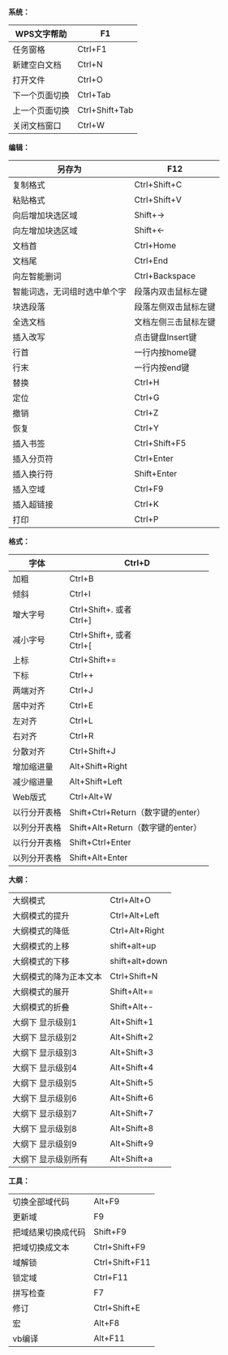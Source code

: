 **系统：**

| WPS文字帮助 | F1 |
| ---- | ---- |
| 任务窗格 | Ctrl+F1 |
| 新建空白文档 | Ctrl+N |
| 打开文件 | Ctrl+O |
| 下一个页面切换 | Ctrl+Tab |
| 上一个页面切换 | Ctrl+Shift+Tab |
| 关闭文档窗口 | Ctrl+W |
**编辑：**

| 另存为 | F12 |
| ---- | ---- |
| 复制格式 | Ctrl+Shift+C |
| 粘贴格式 | Ctrl+Shift+V |
| 向后增加块选区域 | Shift+→ |
| 向左增加块选区域 | Shift+← |
| 文档首 | Ctrl+Home |
| 文档尾 | Ctrl+End |
| 向左智能删词 | Ctrl+Backspace |
| 智能词选，无词组时选中单个字 | 段落内双击鼠标左键 |
| 块选段落 | 段落左侧双击鼠标左键 |
| 全选文档 | 文档左侧三击鼠标左键 |
| 插入改写 | 点击键盘Insert键 |
| 行首 | 一行内按home键 |
| 行末 | 一行内按end键 |
| 替换 | Ctrl+H |
| 定位 | Ctrl+G |
| 撤销 | Ctrl+Z |
| 恢复 | Ctrl+Y |
| 插入书签 | Ctrl+Shift+F5 |
| 插入分页符 | Ctrl+Enter |
| 插入换行符 | Shift+Enter |
| 插入空域 | Ctrl+F9 |
| 插入超链接 | Ctrl+K |
| 打印 | Ctrl+P |

**格式：**

| 字体 | Ctrl+D |
| ---- | ---- |
| 加粗 | Ctrl+B |
| 倾斜 | Ctrl+I |
| 增大字号 | Ctrl+Shift+. 或者  <br>Ctrl+] |
| 减小字号 | Ctrl+Shift+, 或者  <br>Ctrl+[ |
| 上标 | Ctrl+Shift+= |
| 下标 | Ctrl++ |
| 两端对齐 | Ctrl+J |
| 居中对齐 | Ctrl+E |
| 左对齐 | Ctrl+L |
| 右对齐 | Ctrl+R |
| 分散对齐 | Ctrl+Shift+J |
| 增加缩进量 | Alt+Shift+Right |
| 减少缩进量 | Alt+Shift+Left |
| Web版式 | Ctrl+Alt+W |
| 以行分开表格 | Shift+Ctrl+Return（数字键的enter） |
| 以列分开表格 | Shift+Alt+Return（数字键的enter） |
| 以行分开表格 | Shift+Ctrl+Enter |
| 以列分开表格 | Shift+Alt+Enter |

**大纲：**

|   |   |
|---|---|
|大纲模式|Ctrl+Alt+O|
|大纲模式的提升|Ctrl+Alt+Left|
|大纲模式的降低|Ctrl+Alt+Right|
|大纲模式的上移|shift+alt+up|
|大纲模式的下移|shift+alt+down|
|大纲模式的降为正本文本|Ctrl+Shift+N|
|大纲模式的展开|Shift+Alt+=|
|大纲模式的折叠|Shift+Alt+-|
|大纲下 显示级别1|Alt+Shift+1|
|大纲下 显示级别2|Alt+Shift+2|
|大纲下 显示级别3|Alt+Shift+3|
|大纲下 显示级别4|Alt+Shift+4|
|大纲下 显示级别5|Alt+Shift+5|
|大纲下 显示级别6|Alt+Shift+6|
|大纲下 显示级别7|Alt+Shift+7|
|大纲下 显示级别8|Alt+Shift+8|
|大纲下 显示级别9|Alt+Shift+9|
|大纲下 显示级别所有|Alt+Shift+a|

**工具：**

|   |   |
|---|---|
|切换全部域代码|Alt+F9|
|更新域|F9|
|把域结果切换成代码|Shift+F9|
|把域切换成文本|Ctrl+Shift+F9|
|域解锁|Ctrl+Shift+F11|
|锁定域|Ctrl+F11|
|拼写检查|F7|
|修订|Ctrl+Shift+E|
|宏|Alt+F8|
|vb编译|Alt+F11|